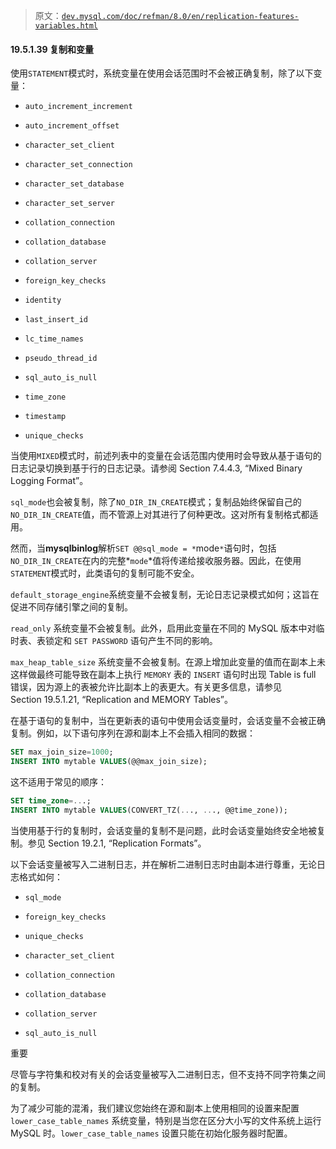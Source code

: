 > 原文：[`dev.mysql.com/doc/refman/8.0/en/replication-features-variables.html`](https://dev.mysql.com/doc/refman/8.0/en/replication-features-variables.html)

#### 19.5.1.39 复制和变量

使用`STATEMENT`模式时，系统变量在使用会话范围时不会被正确复制，除了以下变量：

+   `auto_increment_increment`

+   `auto_increment_offset`

+   `character_set_client`

+   `character_set_connection`

+   `character_set_database`

+   `character_set_server`

+   `collation_connection`

+   `collation_database`

+   `collation_server`

+   `foreign_key_checks`

+   `identity`

+   `last_insert_id`

+   `lc_time_names`

+   `pseudo_thread_id`

+   `sql_auto_is_null`

+   `time_zone`

+   `timestamp`

+   `unique_checks`

当使用`MIXED`模式时，前述列表中的变量在会话范围内使用时会导致从基于语句的日志记录切换到基于行的日志记录。请参阅 Section 7.4.4.3, “Mixed Binary Logging Format”。

`sql_mode`也会被复制，除了`NO_DIR_IN_CREATE`模式；复制品始终保留自己的`NO_DIR_IN_CREATE`值，而不管源上对其进行了何种更改。这对所有复制格式都适用。

然而，当**mysqlbinlog**解析`SET @@sql_mode = *`mode`*`语句时，包括`NO_DIR_IN_CREATE`在内的完整*`mode`*值将传递给接收服务器。因此，在使用`STATEMENT`模式时，此类语句的复制可能不安全。

`default_storage_engine`系统变量不会被复制，无论日志记录模式如何；这旨在促进不同存储引擎之间的复制。

`read_only` 系统变量不会被复制。此外，启用此变量在不同的 MySQL 版本中对临时表、表锁定和 `SET PASSWORD` 语句产生不同的影响。

`max_heap_table_size` 系统变量不会被复制。在源上增加此变量的值而在副本上未这样做最终可能导致在副本上执行 `MEMORY` 表的 `INSERT` 语句时出现 Table is full 错误，因为源上的表被允许比副本上的表更大。有关更多信息，请参见 Section 19.5.1.21, “Replication and MEMORY Tables”。

在基于语句的复制中，当在更新表的语句中使用会话变量时，会话变量不会被正确复制。例如，以下语句序列在源和副本上不会插入相同的数据：

```sql
SET max_join_size=1000;
INSERT INTO mytable VALUES(@@max_join_size);
```

这不适用于常见的顺序：

```sql
SET time_zone=...;
INSERT INTO mytable VALUES(CONVERT_TZ(..., ..., @@time_zone));
```

当使用基于行的复制时，会话变量的复制不是问题，此时会话变量始终安全地被复制。参见 Section 19.2.1, “Replication Formats”。

以下会话变量被写入二进制日志，并在解析二进制日志时由副本进行尊重，无论日志格式如何：

+   `sql_mode`

+   `foreign_key_checks`

+   `unique_checks`

+   `character_set_client`

+   `collation_connection`

+   `collation_database`

+   `collation_server`

+   `sql_auto_is_null`

重要

尽管与字符集和校对有关的会话变量被写入二进制日志，但不支持不同字符集之间的复制。

为了减少可能的混淆，我们建议您始终在源和副本上使用相同的设置来配置 `lower_case_table_names` 系统变量，特别是当您在区分大小写的文件系统上运行 MySQL 时。`lower_case_table_names` 设置只能在初始化服务器时配置。
